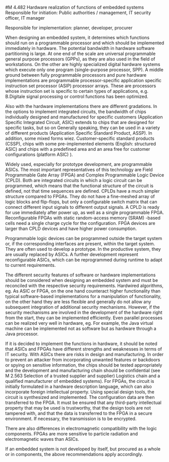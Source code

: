 #M 4.482 Hardware realization of functions of embedded systems
Responsible for initiation: Public authorities / management, IT security officer, IT manager

Responsible for implementation: planner, developer, procurer

When designing an embedded system, it determines which functions should run on a programmable processor and which should be implemented immediately in hardware. The potential bandwidth in hardware software partitioning is large. At one end of the scale are universal programmable general purpose processors (GPPs), as they are also used in the field of workstations. On the other are highly specialized digital hardware systems which execute only one program (single-purpose processor, SPP). A middle ground between fully programmable processors and pure hardware implementations are programmable processor-specific application specific instruction set processor (ASIP) processor arrays. These are processors whose instruction set is specific to certain types of applications, e.g. B.Digitale signal processing or control functions has been optimized.

Also with the hardware implementations there are different gradations. In the options to implement integrated circuits, the bandwidth of chips individually designed and manufactured for specific customers (Application Specific Integrated Circuit, ASIC) extends to chips that are designed for specific tasks, but so on Generally speaking, they can be used in a variety of different products (Application Specific Standard Product, ASSP). In addition, some mixed forms wiez. Customer-specific standard products (CSSP), chips with some pre-implemented elements (English: structured ASIC) and chips with a predefined area and an area free for customer configurations (platform ASIC) ).

Widely used, especially for prototype development, are programmable ASICs. The most important representatives of this technology are Field Programmable Gate Array (FPGA) and Complex Programmable Logic Device (CPLD). Both are integrated circuits in which a logic circuit can be programmed, which means that the functional structure of the circuit is defined, not that time sequences are defined. CPLDs have a much simpler structure compared to FPGAs. They do not have a fine-meshed array of logic blocks and flip-flops, but only a configurable switch matrix that can connect different input signals to different output signals. A CPLD is ready for use immediately after power up, as well as a single programmable FPGA. Reconfigurable FPGAs with static random-access memory (SRAM) -based cells need a single charge cycle for the configuration. FPGA devices are larger than CPLD devices and have higher power consumption.

Programmable logic devices can be programmed outside the target system or, if the corresponding interfaces are present, within the target system. They are often used to develop a prototype. In the productive system, they are usually replaced by ASICs. A further development represent reconfigurable ASICs, which can be reprogrammed during runtime to adapt to current requirements.

The different security features of software or hardware implementations should be considered when designing an embedded system and must be reconciled with the respective security requirements. Hardwired algorithms, eg. As ASIC or FPGA, on the one hand counteract higher functionality than typical software-based implementations for a manipulation of functionality, on the other hand they are less flexible and generally do not allow any subsequent integration of additional security mechanisms. However, if the security mechanisms are involved in the development of the hardware right from the start, they can be implemented efficiently. Even parallel processes can be realized very well in hardware, eg. For example, the Java virtual machine can be implemented not as software but as hardware through a Java processor.

If it is decided to implement the functions in hardware, it should be noted that ASICs and FPGAs have different strengths and weaknesses in terms of IT security. With ASICs there are risks in design and manufacturing. In order to prevent an attacker from incorporating unwanted features or backdoors or spying on sensitive information, the chips should be tested appropriately and the development and manufacturing chain should be confidential (see M 2.563 Selection of a trusted supplier and supplier) Logistics chain and a qualified manufacturer of embedded systems). For FPGAs, the circuit is initially formulated in a hardware description language, which can also incorporate foreign intellectual property. Using special design tools, the circuit is synthesized and implemented. The configuration data are then transferred to the FPGA. It must be ensured that any third-party intellectual property that may be used is trustworthy, that the design tools are not tampered with, and that the data is transferred to the FPGA in a secure environment. If necessary, the transmission is to be encrypted.

There are also differences in electromagnetic compatibility with the logic components. FPGAs are more sensitive to particle radiation and electromagnetic waves than ASICs.

If an embedded system is not developed by itself, but procured as a whole or in components, the above recommendations apply accordingly.



